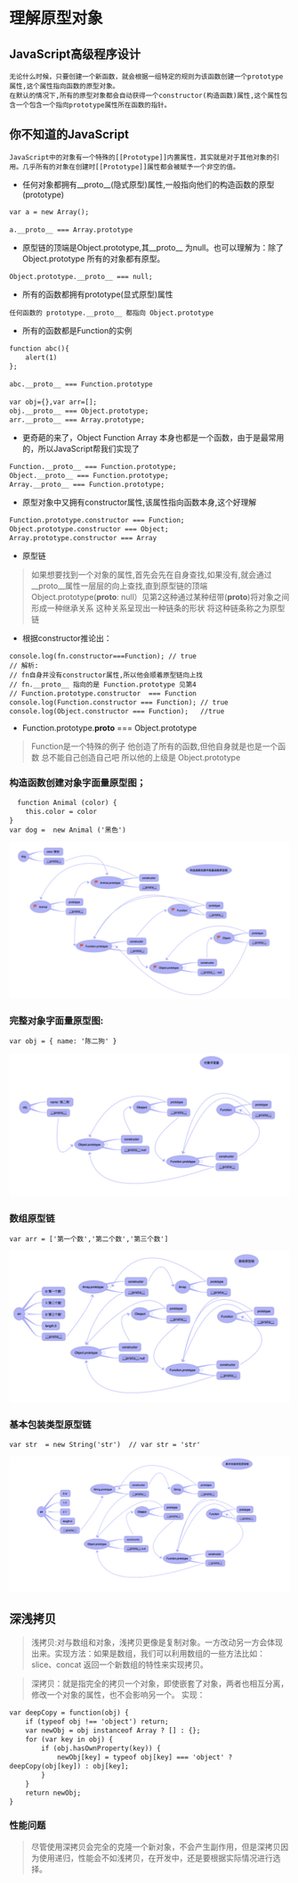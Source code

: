 # 理解原型对象

## JavaScript高级程序设计
```
无论什么时候，只要创建一个新函数，就会根据一组特定的规则为该函数创建一个prototype属性,这个属性指向函数的原型对象。
在默认的情况下,所有的原型对象都会自动获得一个constructor(构造函数)属性,这个属性包含一个包含一个指向prototype属性所在函数的指针。
```

## 你不知道的JavaScript
```
JavaScript中的对象有一个特殊的[[Prototype]]内置属性，其实就是对于其他对象的引用。几乎所有的对象在创建时[[Prototype]]属性都会被赋予一个非空的值。

```

* 任何对象都拥有__proto__(隐式原型)属性,一般指向他们的构造函数的原型(prototype)
```
var a = new Array();

a.__proto__ === Array.prototype
```
* 原型链的顶端是Object.prototype,其__proto__ 为null。也可以理解为：除了Object.prototype 所有的对象都有原型。
```
Object.prototype.__proto__ === null;
```
* 所有的函数都拥有prototype(显式原型)属性
```
任何函数的 prototype.__proto__ 都指向 Object.prototype
```
* 所有的函数都是Function的实例
```
function abc(){
    alert(1)
};

abc.__proto__ === Function.prototype

var obj={},var arr=[];
obj.__proto__ === Object.prototype;
arr.__proto__ === Array.prototype;
```
* 更奇葩的来了，Object Function Array 本身也都是一个函数，由于是最常用的，所以JavaScript帮我们实现了

```
Function.__proto__ === Function.prototype;
Object.__proto__ === Function.prototype;
Array.__proto__ === Function.prototype;
```

* 原型对象中又拥有constructor属性,该属性指向函数本身,这个好理解


```
Function.prototype.constructor === Function;
Object.prototype.constructor === Object;
Array.prototype.constructor === Array

```

* 原型链
> 如果想要找到一个对象的属性,首先会先在自身查找,如果没有,就会通过__proto__属性一层层的向上查找,直到原型链的顶端 Object.prototype(__proto__: null）见第2这种通过某种纽带(__proto__)将对象之间形成一种继承关系 这种关系呈现出一种链条的形状 将这种链条称之为原型链



* 根据constructor推论出：

```
console.log(fn.constructor===Function); // true 
// 解析: 
// fn自身并没有constructor属性,所以他会顺着原型链向上找
// fn.__proto__ 指向的是 Function.prototype 见第4
// Function.prototype.constructor  === Function
console.log(Function.constructor === Function); // true
console.log(Object.constructor === Function);   //true
```


* Function.prototype.__proto__ === Object.prototype

> Function是一个特殊的例子 他创造了所有的函数,但他自身就是也是一个函数 总不能自己创造自己吧 所以他的上级是 Object.prototype



### 构造函数创建对象字面量原型图；
```
  function Animal (color) {
    this.color = color
}
var dog =  new Animal ('黑色')
```
![构造函数创建对象字面量原型图](./img/构造函数创建对象字面量原型图.png)



### 完整对象字面量原型图:

```
var obj = { name: '陈二狗' } 
```

![完整对象字面量原型图](./img/完整对象字面量原型图.png)


### 数组原型链

```
var arr = ['第一个数','第二个数','第三个数']
```
![数组原型链](./img/数组原型链.png)

### 基本包装类型原型链
```
var str  = new String('str')  // var str = 'str'
```
![基本包装类型原型链](./img/基本包装类型原型链.png)



## 深浅拷贝
>浅拷贝:对与数组和对象，浅拷贝更像是复制对象。一方改动另一方会体现出来。实现方法：如果是数组，我们可以利用数组的一些方法比如：slice、concat 返回一个新数组的特性来实现拷贝。

>深拷贝：就是指完全的拷贝一个对象，即使嵌套了对象，两者也相互分离，修改一个对象的属性，也不会影响另一个。 实现：

```
var deepCopy = function(obj) {
    if (typeof obj !== 'object') return;
    var newObj = obj instanceof Array ? [] : {};
    for (var key in obj) {
        if (obj.hasOwnProperty(key)) {
            newObj[key] = typeof obj[key] === 'object' ? deepCopy(obj[key]) : obj[key];
        }
    }
    return newObj;
}
```
### 性能问题
>尽管使用深拷贝会完全的克隆一个新对象，不会产生副作用，但是深拷贝因为使用递归，性能会不如浅拷贝，在开发中，还是要根据实际情况进行选择。